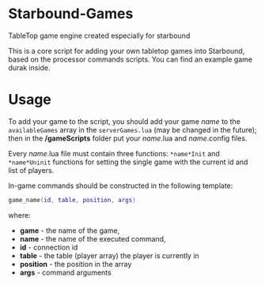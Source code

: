 # Starbound-Games
TableTop game engine created especially for starbound

This is a core script for adding your own tabletop games into Starbound, based on the processor commands scripts. You can find an example game durak inside.

# Usage
To add your game to the script, you should add your game *name* to the `availableGames` array in the `serverGames.lua` (may be changed in the future); then in the **/gameScripts** folder put your *name*.lua and *name*.config files.

Every *name*.lua file must contain three functions: ``*name*Init`` and ``*name*Uninit`` functions for setting the single game with the current id and list of players.

In-game commands should be constructed in the following template:

```lua
game_name(id, table, position, args)
```

where:

* **game** - the name of the game,
* **name** - the name of the executed command, 
* **id** - connection id
* **table** - the table (player array) the player is currently in
* **position** - the position in the array
* **args** - command arguments
